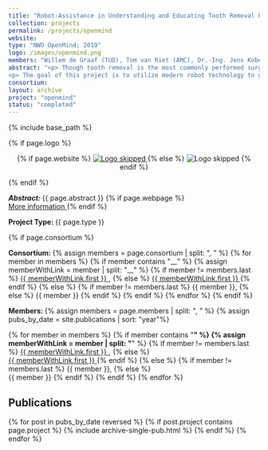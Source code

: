 ```yaml
---
title: "Robot-Assistance in Understanding and Educating Tooth Removal Procedures"
collection: projects
permalink: /projects/openmind
website: 
type: "NWO OpenMind; 2019"
logo: /images/openmind.png
members: "Willem de Graaf (TUD), Tom van Riet (AMC), Dr.-Ing. Jens Kober (TUD)"
abstract: "<p> Though tooth removal is the most commonly performed surgical treatment worldwide, there has not been any real technological advancement in over 2000 years. There is still a lot of stress involved for patients, dental students, and (young) dentists. Up until now there is no scientific understanding of tooth removal procedures in terms of what motions and forces should be applied and this has its consequence on the quality of education. Students are highly undertrained when it comes tooth removal. The only way to prepare for a procedure is to read very limited instructions on ‘rocking and twisting’ motions and, in contrast to all other fields of dentistry, there is no way to practice these treatments pre-clinically. Practicing tooth removal therefore takes place on actual patients. </p>
<p> The goal of this project is to utilize modern robot technology to gain understanding of tooth extraction procedures and to use the acquired data to improve dental education. Bridging the scientific gap that exists in this field will have direct and significant clinical consequences and will lead to more confident dental students and dentists when practicing/performing these procedures, more efficient referral behavior and last but not least reduce discomfort and complication rates for the patient.</p>"
consortium: 
layout: archive
project: "openmind"
status: "completed"
---
```

{% include base_path %}

{% if page.logo %}
<p align="center">
{% if page.website %}
<a href="{{ page.website }}"> <img src="{{  page.logo }}" alt="Logo skipped" style="max-height:200px"/> </a>
{% else %}
<img src="{{  page.logo }}" alt="Logo skipped" />
{% endif %}
</p>
{% endif %}

<p> <strong> <em> Abstract: </em> </strong> {{ page.abstract }}
    {% if page.webpage %}
        <a href="{{ page.website}}"> <br> More information </a>
    {% endif %}
</p>

<p> <strong> Project Type: </strong> {{ page.type }}</p>

{% if page.consortium  %}
<p> <strong> Consortium: </strong>
{% assign members = page.consortium | split: ", " %}
{% for member in members %}
{% if member contains "__" %}
{% assign memberWithLink  = member | split: "__" %}
{% if member != members.last %}
<a href="{{ memberWithLink.last }}">{{ memberWithLink.first }} </a>,
{% else %}    
<a href="{{ memberWithLink.last }}">{{ memberWithLink.first }} </a>
{% endif %}
{% else %}
{% if member != members.last %}
{{ member }},
{% else %}    
{{ member }}
{% endif %}
{% endif %}
{% endfor %}
{% endif  %}

<p> <strong> Members: </strong>  
{% assign members = page.members | split: ", " %}
{% assign pubs_by_date = site.publications | sort: "year"%}

{% for member in members %}
{% if member contains "__" %}
{% assign memberWithLink  = member | split: "__" %}
{% if member != members.last %}
<a href="{{ memberWithLink.last }}">{{ memberWithLink.first }} </a>,
{% else %}    
<a href="{{ memberWithLink.last }}">{{ memberWithLink.first }} </a>
{% endif %}
{% else %}
{% if member != members.last %}
{{ member }},
{% else %}    
{{ member }}
{% endif %}
{% endif %}
{% endfor %}
</p>

<h2> Publications </h2>

{% for post in pubs_by_date reversed %}
{% if post.project contains page.project %}
{% include archive-single-pub.html %}
{% endif %}
{% endfor %}
